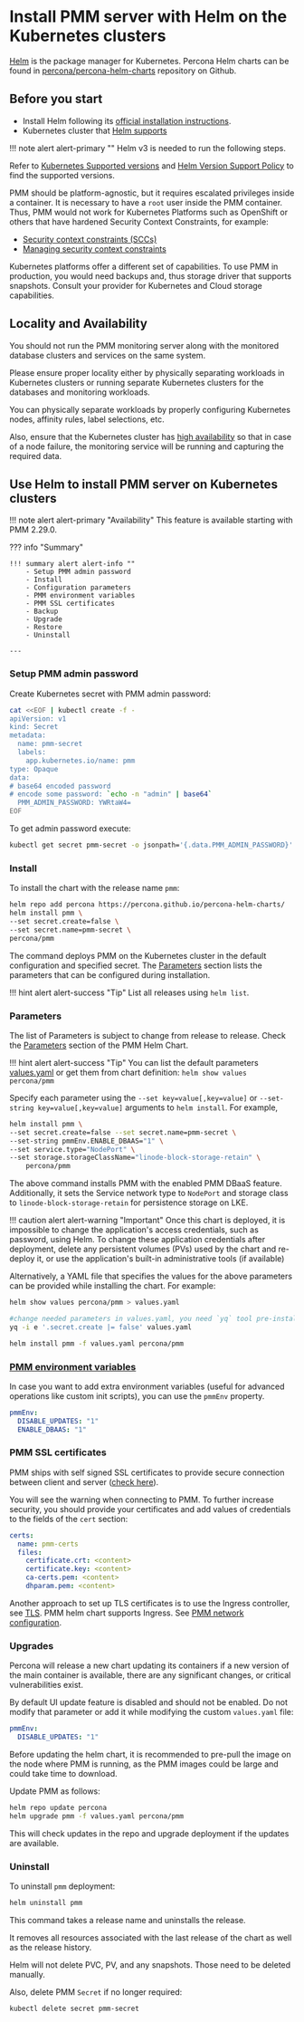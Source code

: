 # Install PMM server with Helm on the Kubernetes clusters


[Helm](https://github.com/helm/helm) is the package manager for Kubernetes. Percona Helm charts can be found in [percona/percona-helm-charts](https://github.com/percona/percona-helm-charts) repository on Github.

## Before you start

- Install Helm following its [official installation instructions](https://docs.helm.sh/using_helm/#installing-helm).
- Kubernetes cluster that [Helm supports](https://helm.sh/docs/topics/kubernetes_distros/)

!!! note alert alert-primary ""
    Helm v3 is needed to run the following steps.

Refer to [Kubernetes Supported versions](https://kubernetes.io/releases/version-skew-policy/#supported-versions) and [Helm Version Support Policy](https://helm.sh/docs/topics/version_skew/) to find the supported versions.

PMM should be platform-agnostic, but it requires escalated privileges inside a container. It is necessary to have a `root` user inside the PMM container. Thus, PMM would not work for Kubernetes Platforms such as OpenShift or others that have hardened Security Context Constraints, for example:

- [Security context constraints (SCCs)
](https://docs.openshift.com/container-platform/latest/security/container_security/security-platform.html#security-deployment-sccs_security-platform)
- [Managing security context constraints](https://docs.openshift.com/container-platform/latest/authentication/managing-security-context-constraints.html)

Kubernetes platforms offer a different set of capabilities. To use PMM in production, you would need backups and, thus storage driver that supports snapshots. Consult your provider for Kubernetes and Cloud storage capabilities.

## Locality and Availability

You should not run the PMM monitoring server along with the monitored database clusters and services on the same system.

Please ensure proper locality either by physically separating workloads in Kubernetes clusters or running separate Kubernetes clusters for the databases and monitoring workloads.

You can physically separate workloads by properly configuring Kubernetes nodes, affinity rules, label selections, etc.

Also, ensure that the Kubernetes cluster has [high availability](https://kubernetes.io/docs/setup/production-environment/tools/kubeadm/ha-topology/) so that in case of a node failure, the monitoring service will be running and capturing the required data.

## Use Helm to install PMM server on Kubernetes clusters

!!! note alert alert-primary "Availability"
    This feature is available starting with PMM 2.29.0.

??? info "Summary"

    !!! summary alert alert-info ""
        - Setup PMM admin password
        - Install
        - Configuration parameters
        - PMM environment variables
        - PMM SSL certificates
        - Backup
        - Upgrade
        - Restore
        - Uninstall

    ---

### Setup PMM admin password

Create Kubernetes secret with PMM admin password:
```sh
cat <<EOF | kubectl create -f -
apiVersion: v1
kind: Secret
metadata:
  name: pmm-secret
  labels:
    app.kubernetes.io/name: pmm
type: Opaque
data:
# base64 encoded password
# encode some password: `echo -n "admin" | base64`
  PMM_ADMIN_PASSWORD: YWRtaW4=
EOF
```

To get admin password execute:

```sh
kubectl get secret pmm-secret -o jsonpath='{.data.PMM_ADMIN_PASSWORD}' | base64 --decode
```

### Install

To install the chart with the release name `pmm`:

```sh
helm repo add percona https://percona.github.io/percona-helm-charts/
helm install pmm \
--set secret.create=false \
--set secret.name=pmm-secret \
percona/pmm
```
The command deploys PMM on the Kubernetes cluster in the default configuration and specified secret. The [Parameters](#parameters) section lists the parameters that can be configured during installation.

<div hidden>
```sh
helm uninstall pmm
```
</div>

!!! hint alert alert-success "Tip"
    List all releases using `helm list`.

### Parameters

The list of Parameters is subject to change from release to release. Check the [Parameters](https://github.com/percona/percona-helm-charts/tree/main/charts/pmm#parameters) section of the PMM Helm Chart.

!!! hint alert alert-success "Tip"
    You can list the default parameters [values.yaml](https://github.com/percona/percona-helm-charts/blob/main/charts/pmm/values.yaml) or get them from chart definition: `helm show values percona/pmm`

Specify each parameter using the `--set key=value[,key=value]` or `--set-string key=value[,key=value]` arguments to `helm install`. For example,

```sh
helm install pmm \
--set secret.create=false --set secret.name=pmm-secret \
--set-string pmmEnv.ENABLE_DBAAS="1" \
--set service.type="NodePort" \
--set storage.storageClassName="linode-block-storage-retain" \
    percona/pmm
```

The above command installs PMM with the enabled PMM DBaaS feature. Additionally, it sets the Service network type to `NodePort` and storage class to `linode-block-storage-retain` for persistence storage on LKE.

<div hidden>
```sh
helm uninstall pmm
```
</div>

!!! caution alert alert-warning "Important"
    Once this chart is deployed, it is impossible to change the application's access credentials, such as password, using Helm. To change these application credentials after deployment, delete any persistent volumes (PVs) used by the chart and re-deploy it, or use the application's built-in administrative tools (if available)

Alternatively, a YAML file that specifies the values for the above parameters can be provided while installing the chart. For example:

```sh
helm show values percona/pmm > values.yaml

#change needed parameters in values.yaml, you need `yq` tool pre-installed
yq -i e '.secret.create |= false' values.yaml

helm install pmm -f values.yaml percona/pmm
```

### [PMM environment variables](docker.md#environment-variables)

In case you want to add extra environment variables (useful for advanced operations like custom init scripts), you can use the `pmmEnv` property.

```yaml
pmmEnv:
  DISABLE_UPDATES: "1"
  ENABLE_DBAAS: "1"
```

### PMM SSL certificates

PMM ships with self signed SSL certificates to provide secure connection between client and server ([check here](../../how-to/secure.md#ssl-encryption)).

You will see the warning when connecting to PMM. To further increase security, you should provide your certificates and add values of credentials to the fields of the `cert` section:

```yaml
certs:
  name: pmm-certs
  files:
    certificate.crt: <content>
    certificate.key: <content>
    ca-certs.pem: <content>
    dhparam.pem: <content>
```

Another approach to set up TLS certificates is to use the Ingress controller, see [TLS](https://kubernetes.io/docs/concepts/services-networking/ingress/#tls). PMM helm chart supports Ingress. See [PMM network configuration](https://github.com/percona/percona-helm-charts/tree/main/charts/pmm#pmm-network-configuration).



### Upgrades

Percona will release a new chart updating its containers if a new version of the main container is available, there are any significant changes, or critical vulnerabilities exist.

By default UI update feature is disabled and should not be enabled. Do not modify that parameter or add it while modifying the custom `values.yaml` file:

```yaml
pmmEnv:
  DISABLE_UPDATES: "1"
```

Before updating the helm chart,  it is recommended to pre-pull the image on the node where PMM is running, as the PMM images could be large and could take time to download.

Update PMM as follows:

```sh
helm repo update percona
helm upgrade pmm -f values.yaml percona/pmm
```

This will check updates in the repo and upgrade deployment if the updates are available.



### Uninstall

To uninstall `pmm` deployment:

```sh
helm uninstall pmm
```

This command takes a release name and uninstalls the release.

It removes all resources associated with the last release of the chart as well as the release history.

Helm will not delete PVC, PV, and any snapshots. Those need to be deleted manually.

Also, delete PMM `Secret` if no longer required:
```sh
kubectl delete secret pmm-secret
```
